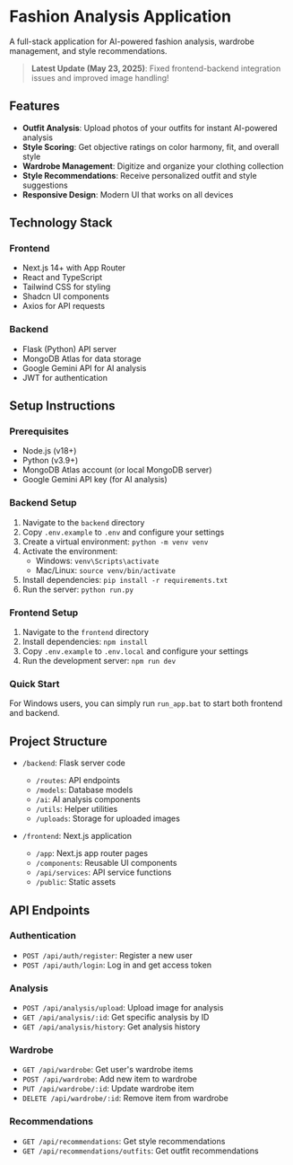 # Fashion Analysis Application

A full-stack application for AI-powered fashion analysis, wardrobe management, and style recommendations.

> **Latest Update (May 23, 2025)**: Fixed frontend-backend integration issues and improved image handling!

## Features

- **Outfit Analysis**: Upload photos of your outfits for instant AI-powered analysis
- **Style Scoring**: Get objective ratings on color harmony, fit, and overall style
- **Wardrobe Management**: Digitize and organize your clothing collection
- **Style Recommendations**: Receive personalized outfit and style suggestions
- **Responsive Design**: Modern UI that works on all devices

## Technology Stack

### Frontend
- Next.js 14+ with App Router
- React and TypeScript
- Tailwind CSS for styling
- Shadcn UI components
- Axios for API requests

### Backend
- Flask (Python) API server
- MongoDB Atlas for data storage
- Google Gemini API for AI analysis
- JWT for authentication

## Setup Instructions

### Prerequisites
- Node.js (v18+)
- Python (v3.9+)
- MongoDB Atlas account (or local MongoDB server)
- Google Gemini API key (for AI analysis)

### Backend Setup
1. Navigate to the `backend` directory
2. Copy `.env.example` to `.env` and configure your settings
3. Create a virtual environment: `python -m venv venv`
4. Activate the environment:
   - Windows: `venv\Scripts\activate`
   - Mac/Linux: `source venv/bin/activate`
5. Install dependencies: `pip install -r requirements.txt`
6. Run the server: `python run.py`

### Frontend Setup
1. Navigate to the `frontend` directory
2. Install dependencies: `npm install`
3. Copy `.env.example` to `.env.local` and configure your settings
4. Run the development server: `npm run dev`

### Quick Start
For Windows users, you can simply run `run_app.bat` to start both frontend and backend.

## Project Structure

- `/backend`: Flask server code
  - `/routes`: API endpoints
  - `/models`: Database models
  - `/ai`: AI analysis components
  - `/utils`: Helper utilities
  - `/uploads`: Storage for uploaded images

- `/frontend`: Next.js application
  - `/app`: Next.js app router pages
  - `/components`: Reusable UI components
  - `/api/services`: API service functions
  - `/public`: Static assets

## API Endpoints

### Authentication
- `POST /api/auth/register`: Register a new user
- `POST /api/auth/login`: Log in and get access token

### Analysis
- `POST /api/analysis/upload`: Upload image for analysis
- `GET /api/analysis/:id`: Get specific analysis by ID
- `GET /api/analysis/history`: Get analysis history

### Wardrobe
- `GET /api/wardrobe`: Get user's wardrobe items
- `POST /api/wardrobe`: Add new item to wardrobe
- `PUT /api/wardrobe/:id`: Update wardrobe item
- `DELETE /api/wardrobe/:id`: Remove item from wardrobe

### Recommendations
- `GET /api/recommendations`: Get style recommendations
- `GET /api/recommendations/outfits`: Get outfit recommendations
